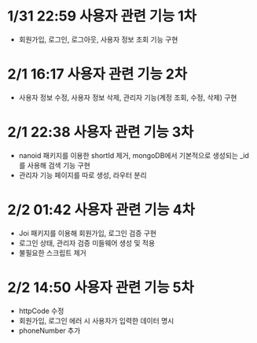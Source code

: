 # 1/31 22:59 사용자 관련 기능 1차
- 회원가입, 로그인, 로그아웃, 사용자 정보 조회 기능 구현

# 2/1 16:17 사용자 관련 기능 2차
- 사용자 정보 수정, 사용자 정보 삭제, 관리자 기능(계정 조회, 수정, 삭제) 구현

# 2/1 22:38 사용자 관련 기능 3차
- nanoid 패키지를 이용한 shortId 제거, mongoDB에서 기본적으로 생성되는 _id를 사용해 검색 기능 구현
- 관리자 기능 페이지를 따로 생성, 라우터 분리

# 2/2 01:42 사용자 관련 기능 4차
- Joi 패키지를 이용해 회원가입, 로그인 검증 구현
- 로그인 상태, 관리자 검증 미들웨어 생성 및 적용
- 불필요한 스크립트 제거

# 2/2 14:50 사용자 관련 기능 5차
- httpCode 수정
- 회원가입, 로그인 에러 시 사용자가 입력한 데이터 명시
- phoneNumber 추가